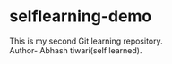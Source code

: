 # selflearning-demo

This is my second Git learning repository.
<br>
Author- Abhash tiwari(self learned).
